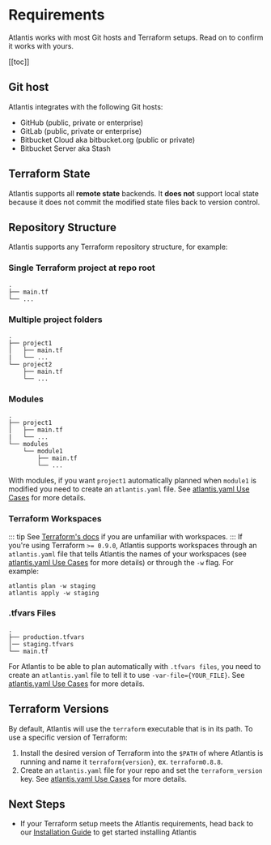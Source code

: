 # Requirements
Atlantis works with most Git hosts and Terraform setups. Read on to confirm
it works with yours.

[[toc]]

## Git host
Atlantis integrates with the following Git hosts:

* GitHub (public, private or enterprise)
* GitLab (public, private or enterprise)
* Bitbucket Cloud aka bitbucket.org (public or private)
* Bitbucket Server aka Stash

## Terraform State
Atlantis supports all **remote state** backends. It **does not** support local state
because it does not commit the modified state files back to version control.

## Repository Structure
Atlantis supports any Terraform repository structure, for example:

### Single Terraform project at repo root
```
.
├── main.tf
└── ...
```

### Multiple project folders
```
.
├── project1
│   ├── main.tf
|   └── ...
└── project2
    ├── main.tf
    └── ...
```

### Modules
```
.
├── project1
│   ├── main.tf
|   └── ...
└── modules
    └── module1
        ├── main.tf
        └── ...
```
With modules, if you want `project1` automatically planned when `module1` is modified
you need to create an `atlantis.yaml` file. See [atlantis.yaml Use Cases](/guide/atlantis-yaml-use-cases.html#configuring-autoplanning) for more details.

###  Terraform Workspaces
::: tip
See [Terraform's docs](https://www.terraform.io/docs/state/workspaces.html) if you are unfamiliar with workspaces.
:::
If you're using Terraform `>= 0.9.0`, Atlantis supports workspaces through an
`atlantis.yaml` file that tells Atlantis the names of your workspaces
(see [atlantis.yaml Use Cases](/guide/atlantis-yaml-use-cases.html#supporting-terraform-workspaces) for more details)
or through the `-w` flag. For example:
```
atlantis plan -w staging
atlantis apply -w staging
```


### .tfvars Files
```
.
├── production.tfvars
│── staging.tfvars
└── main.tf
```
For Atlantis to be able to plan automatically with `.tfvars files`, you need to create
an `atlantis.yaml` file to tell it to use `-var-file={YOUR_FILE}`.
See [atlantis.yaml Use Cases](/guide/atlantis-yaml-use-cases.html#using-tfvars-files) for more details.

## Terraform Versions
By default, Atlantis will use the `terraform` executable that is in its path.
To use a specific version of Terraform:
1. Install the desired version of Terraform into the `$PATH` of where Atlantis is
 running and name it `terraform{version}`, ex. `terraform0.8.8`.
2. Create an `atlantis.yaml` file for your repo and set the `terraform_version` key.
See [atlantis.yaml Use Cases](/guide/atlantis-yaml-use-cases.html#terraform-versions) for more details.

## Next Steps
* If your Terraform setup meets the Atlantis requirements, head back to our [Installation Guide](installation-guide.html) to get started
  installing Atlantis
